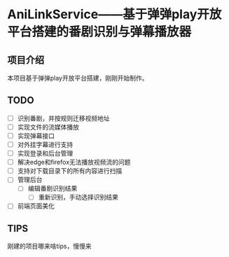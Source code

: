 # AniLinkService——基于弹弹play开放平台搭建的番剧识别与弹幕播放器
## 项目介绍

本项目基于弹弹play开放平台搭建，刚刚开始制作。


## TODO

- [ ] 识别番剧，并按规则迁移视频地址
- [ ] 实现文件的流媒体播放
- [ ] 实现弹幕接口
- [ ] 对外挂字幕进行支持
- [ ] 实现登录和后台管理
- [ ] 解决edge和firefox无法播放视频流的问题
- [ ] 支持对下载目录下的所有内容进行扫描
- [ ] 管理后台
  - [ ] 编辑番剧识别结果
    - [ ] 重新识别，手动选择识别结果
- [ ] 前端页面美化

## TIPS

刚建的项目哪来啥tips，慢慢来